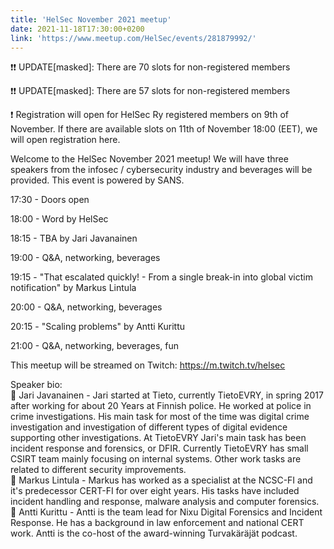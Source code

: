 ```yaml
---
title: 'HelSec November 2021 meetup'
date: 2021-11-18T17:30:00+0200
link: 'https://www.meetup.com/HelSec/events/281879992/'
---
```


❗❗ UPDATE[masked]: There are 70 slots for non-registered members

 ❗❗ UPDATE[masked]: There are 57 slots for non-registered members

 ❗ Registration will open for HelSec Ry registered members on 9th of November. If there are available slots on 11th of November 18:00 (EET), we will open registration here.

 Welcome to the HelSec November 2021 meetup! We will have three speakers from the infosec / cybersecurity industry and beverages will be provided. This event is powered by SANS.

 17:30 - Doors open

 18:00 - Word by HelSec

 18:15 - TBA by Jari Javanainen

 19:00 - Q&A, networking, beverages

 19:15 - "That escalated quickly! - From a single break-in into global victim  
notification" by Markus Lintula

 20:00 - Q&A, networking, beverages

 20:15 - "Scaling problems" by Antti Kurittu

 21:00 - Q&A, networking, beverages, fun

 This meetup will be streamed on Twitch: <https://m.twitch.tv/helsec>

 Speaker bio:  
🔷 Jari Javanainen - Jari started at Tieto, currently TietoEVRY, in spring 2017 after working for about 20 Years at Finnish police. He worked at police in crime investigations. His main task for most of the time was digital crime investigation and investigation of different types of digital evidence supporting other investigations. At TietoEVRY Jari's main task has been incident response and forensics, or DFIR. Currently TietoEVRY has small CSIRT team mainly focusing on internal systems. Other work tasks are related to different security improvements.  
🔷 Markus Lintula - Markus has worked as a specialist at the NCSC-FI and it's predecessor CERT-FI for over eight years. His tasks have included incident handling and response, malware analysis and computer forensics.  
🔷 Antti Kurittu - Antti is the team lead for Nixu Digital Forensics and Incident Response. He has a background in law enforcement and national CERT work. Antti is the co-host of the award-winning Turvakäräjät podcast.

 